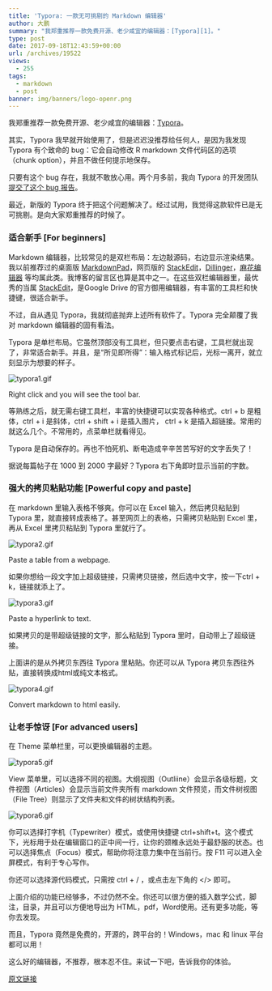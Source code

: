 ```yaml
---
title: 'Typora: 一款无可挑剔的 Markdown 编辑器'
author: 大鹏
summary: "我郑重推荐一款免费开源、老少咸宜的编辑器：[Typora][1]。"
type: post
date: 2017-09-18T12:43:59+00:00
url: /archives/19522
views:
  - 255
tags:
  - markdown
  - post
banner: img/banners/logo-openr.png
---
```

我郑重推荐一款免费开源、老少咸宜的编辑器：[Typora][1]。

<!--more-->

其实，Typora 我早就开始使用了，但是迟迟没推荐给任何人，是因为我发现 Typora 有个致命的 bug：它会自动修改 R markdown 文件代码区的选项（chunk option），并且不做任何提示地保存。

只要有这个 bug 存在，我就不敢放心用。两个月多前，我向 Typora 的开发团队[提交了这个 bug 报告][2]。

最近，新版的 Typora 终于把这个问题解决了。经过试用，我觉得这款软件已是无可挑剔。是向大家郑重推荐的时候了。

### 适合新手 [For beginners]

Markdown 编辑器，比较常见的是双栏布局：左边敲源码，右边显示渲染结果。我以前推荐过的桌面版 [MarkdownPad][3]，网页版的 [StackEdit][4]，[Dillinger][5]，[麻花编辑器][6] 等均属此类。我博客的留言区也算是其中之一。在这些双栏编辑器里，最优秀的当属 [StackEdit][4]，是Google Drive 的官方御用编辑器，有丰富的工具栏和快捷键，很适合新手。

不过，自从遇见 Typora，我就彻底抛弃上述所有软件了。Typora 完全颠覆了我对 markdown 编辑器的固有看法。

Typora 是单栏布局。它虽然顶部没有工具栏，但只要点击右键，工具栏就出现了，非常适合新手。并且，是“所见即所得”：输入格式标记后，光标一离开，就立刻显示为想要的样子。

![typora1.gif][7]

Right click and you will see the tool bar.

等熟练之后，就无需右键工具栏，丰富的快捷键可以实现各种格式。ctrl + b 是粗体，ctrl + i 是斜体，ctrl + shift + i 是插入图片， ctrl + k 是插入超链接。常用的就这么几个。不常用的，点菜单栏就看得见。

Typora 是自动保存的。再也不怕死机、断电造成辛辛苦苦写好的文字丢失了！

据说每篇帖子在 1000 到 2000 字最好？Typora 右下角即时显示当前的字数。

### 强大的拷贝粘贴功能 [Powerful copy and paste]

在 markdown 里输入表格不够爽。你可以在 Excel 输入，然后拷贝粘贴到 Typora 里，就直接转成表格了。甚至网页上的表格，只需拷贝粘贴到 Excel 里，再从 Excel 里拷贝粘贴到 Typora 里就行了。

![typora2.gif][8]

Paste a table from a webpage.

如果你想给一段文字加上超级链接，只需拷贝链接，然后选中文字，按一下ctrl + k，链接就添上了。

![typora3.gif][9]

Paste a hyperlink to text.

如果拷贝的是带超级链接的文字，那么粘贴到 Typora 里时，自动带上了超级链接。

上面讲的是从外拷贝东西往 Typora 里粘贴。你还可以从 Typora 拷贝东西往外贴，直接转换成html或纯文本格式。

![typora4.gif][10]

Convert markdown to html easily.

### 让老手惊讶 [For advanced users]

在 Theme 菜单栏里，可以更换编辑器的主题。

![typora5.gif][11]

View 菜单里，可以选择不同的视图。大纲视图（Outliine）会显示各级标题，文件视图（Articles）会显示当前文件夹所有 markdown 文件预览，而文件树视图（File Tree）则显示了文件夹和文件的树状结构列表。

![typora6.gif][12]

你可以选择打字机（Typewriter）模式，或使用快捷键 ctrl+shift+t。这个模式下，光标用于处在编辑窗口的正中间一行，让你的颈椎永远处于最舒服的状态。也可以选择焦点（Focus）模式，帮助你将注意力集中在当前行。按 F11 可以进入全屏模式，有利于专心写作。

你还可以选择源代码模式，只需按 ctrl + / ，或点击左下角的 </> 即可。

上面介绍的功能已经够多，不过仍然不全。你还可以很方便的插入数学公式，脚注，目录，并且可以方便地导出为 HTML，pdf，Word使用。还有更多功能，等你去发现。

而且，Typora 竟然是免费的，开源的，跨平台的！Windows，mac 和 linux 平台都可以用！

这么好的编辑器，不推荐，根本忍不住。来试一下吧，告诉我你的体验。

 [1]: https://typora.io/
 [2]: https://github.com/typora/typora-issues/issues/750
 [3]: http://markdownpad.com/
 [4]: https://stackedit.io/
 [5]: http://dillinger.io/
 [6]: http://mahua.jser.me/
 [7]: https://steemitimages.com/DQmUkU9MeiSYFPSXFpT1keuc7MUbDuoaoWTxRq3eAxbt8VU/typora1.gif
 [8]: https://steemitimages.com/DQmead2dGVuTH7yFACD68wD5XXniziJgXeXZdDnfY4Pghig/typora2.gif
 [9]: https://steemitimages.com/DQmbX6DuQB75kpcZBT7gQCKHex5ui4EgKXqbktCy59eGffR/typora3.gif
 [10]: https://steemitimages.com/DQma3dCFf3wVN77KSrkVKq7yLxKcvaNcURdcYTLgXLnZmhz/typora4.gif
 [11]: https://steemitimages.com/DQmS9AWtMLyhMvyBCwboVoy5voDbT7qFNcY53UcvGgzCCQE/typora5.gif
 [12]: https://steemitimages.com/DQmaSfwaMrYfKEVzFJLnsf3ALVQGvGzT724VwS6Co8eJncn/typora6.gif

[原文链接](http://dapengde.com/archives/19522)

